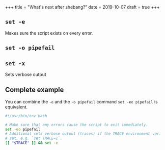 +++
title = "What's next after shebang?"
date = 2019-10-07
draft = true
+++

## `set -e`

Makes sure the script exists on every error.

## `set -o pipefail`



## `set -x`

Sets verbose output

## Complete example

You can combine the `-e` and the `-o pipefail` command `set -eo pipefail` is equivalent.

```bash
#!/usr/bin/env bash

# Make sure that any errors cause the script to exit immediately.
set -eo pipefail
# Additional sets verbose output (traces) if the TRACE environment variable is
# set, e.g. `set TRACE=1`.
[[ "$TRACE" ]] && set -x
```
